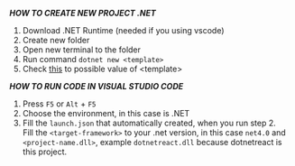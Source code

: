 ***HOW TO CREATE NEW PROJECT .NET***
1. Download .NET Runtime (needed if you using vscode)
2. Create new folder
3. Open new terminal to the folder
4. Run command `dotnet new <template>`
5. Check [this](https://docs.microsoft.com/en-us/dotnet/core/tools/dotnet-new?view=aspnetcore-5.0#web-others) to possible value of \<template>

***HOW TO RUN CODE IN VISUAL STUDIO CODE***
1. Press `F5` or `Alt` + `F5`
2. Choose the environment, in this case is .NET
3. Fill the `launch.json` that automatically created, when you run step 2.  
Fill the `<target-framework>` to your .net version, in this case `net4.0` and `<project-name.dll>`, example `dotnetreact.dll` because dotnetreact is this project.